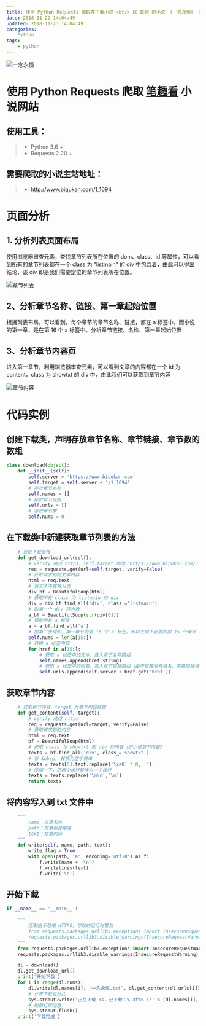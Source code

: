 ```yaml
---
title: 使用 Python Requests 爬取并下载小说 <br/> 以 耳根 的小说 《一念永恒》 为例
date: 2018-11-22 14:04:49
updated: 2018-11-23 14:04:49
categories:
    Python
tags:
    - python
---
```


![一念永恒](/images/python-download-novel/一念永恒_耳根.png)

# 使用 Python Requests 爬取 [笔趣看](http://www.biqukan.com/) 小说网站

<!-- more -->

## 使用工具：
> * Python 3.6 +
> * Requests 2.20 +

## 需要爬取的小说主站地址：
> * http://www.biqukan.com/1_1094


# 页面分析

## 1. 分析列表页面布局

使用浏览器审查元素，查找章节列表所在位置的 dom、class、id 等属性，可以看到所有的章节列表都在一个 class 为 "listmain" 的 div 中包含着，由此可以得出结论，该 div 即是我们需要定位的章节列表所在位置。

![章节列表](/images/python-download-novel/list.png)

## 2、分析章节名称、链接、第一章起始位置
根据列表布局，可以看到，每个章节的章节名称、链接，都在 a 标签中，而小说的第一章，是在第 16 个 a 标签中。分析章节链接、名称、第一章起始位置

## 3、分析章节内容页

进入第一章节，利用浏览器审查元素，可以看到文章的内容都在一个 id 为 content，class 为 showtxt 的 div 中，由此我们可以获取到章节内容

![章节内容](/images/python-download-novel/content.png)

# 代码实例

## 创建下载类，声明存放章节名称、章节链接、章节数的数组

```python
class download(object):
    def __init__(self):
        self.server = 'https://www.biqukan.com'
        self.target = self.server + '/1_1094'
        # 存放章节名称
        self.names = []
        # 存放章节链接
        self.urls = []
        # 存放章节数
        self.nums = 0
```

## 在下载类中新建获取章节列表的方法

```python
    # 获取下载链接
    def get_download_url(self):
        # verify 绕过 https，self.target 即为：https://www.biqukan.com/1_1094
        req = requests.get(url=self.target, verify=False)
        # 获取请求到的文本内容
        html = req.text
        # 将文本内容转为流
        div_bf = BeautifulSoup(html)
        # 获取所有 class 为 listmain 的 div
        div = div_bf.find_all('div', class_='listmain')
        # 取第一个 div 转为流
        a_bf = BeautifulSoup(str(div[0]))
        # 获取所有 a 标签
        a = a_bf.find_all('a')
        # 由第二步得知，第一章节为第 16 个 a 标签，所以去除不必要的前 15 个章节
        self.nums = len(a[15:])
        # 转换 a 标签内容
        for href in a[15:]:
            # 获取 a 标签中的文本，放入章节名称数组
            self.names.append(href.string)
            # 获取 a 标签中的列表，放入章节链接数组（由于链接没有域名，需要拼接域名）
            self.urls.append(self.server + href.get('href'))
```

## 获取章节内容

```python
    # 获取章节内容，target 为章节内容链接
    def get_content(self, target):
        # verify 绕过 https
        req = requests.get(url=target, verify=False)
        # 获取请求到的内容
        html = req.text
        bf = BeautifulSoup(html)
        # 获取 class 为 showtxt 的 div 的内容（即小说章节内容）
        texts = bf.find_all('div', class_='showtxt')
        # 将 &nbsp; 转换为空字符串
        texts = texts[0].text.replace('\xa0' * 8, '')
        # 压缩一下，把两个换行转换为一个换行
        texts = texts.replace('\n\n','\n')
        return texts
```

## 将内容写入到 txt 文件中

```python
    """
        name：文章名称
        path：文章保存路径
        text：文章内容
    """
    def write(self, name, path, text):
        write_flag = True
        with open(path, 'a', encoding='utf-8') as f:
            f.write(name + '\n')
            f.writelines(text)
            f.write('\n')
```

## 开始下载

```python
if __name__ == '__main__':

    """
        压制由于忽略 HTTPS，导致的运行时警告
        from requests.packages.urllib3.exceptions import InsecureRequestWarning
        requests.packages.urllib3.disable_warnings(InsecureRequestWarning)
    """
    from requests.packages.urllib3.exceptions import InsecureRequestWarning
    requests.packages.urllib3.disable_warnings(InsecureRequestWarning)

    dl = download()
    dl.get_download_url()
    print('开始下载')
    for i in range(dl.nums):
        dl.write(dl.names[i], '一念永恒.txt', dl.get_content(dl.urls[i]))
        # 计算下载百分比
        sys.stdout.write('正在下载 %s，已下载：%.3f%% \r' % (dl.names[i], float(i / dl.nums)))
        # 刷新打印消息
        sys.stdout.flush()
    print('下载完成')
```